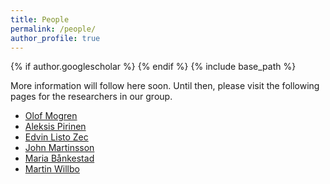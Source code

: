 ```yaml
---
title: People
permalink: /people/
author_profile: true
---
```

{% if author.googlescholar %}
{% endif %}
{% include base_path %}



More information will follow here soon. Until then, please
visit the following pages for the researchers in our group.

* [Olof Mogren](https://mogren.one/)
* [Aleksis Pirinen](https://aleksispi.github.io)
* [Edvin Listo Zec](https://edvinli.github.io/)
* [John Martinsson](https://johnmartinsson.github.io/)
* [Maria Bånkestad](https://scholar.google.se/citations?user=4tKNCSkAAAAJ&hl=sv&oi=ao)
* [Martin Willbo](https://scholar.google.se/citations?hl=sv&user=uuxnINUAAAAJ)
